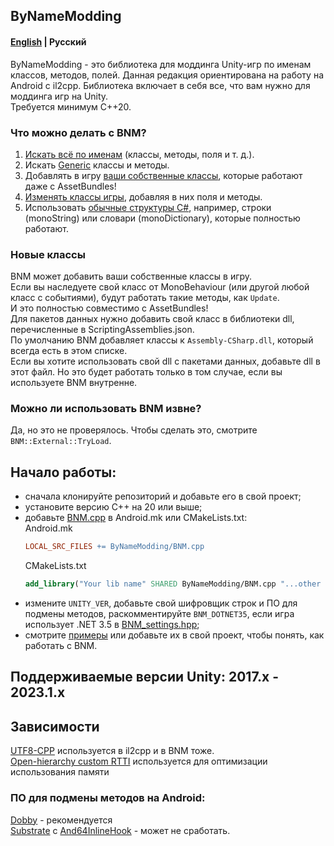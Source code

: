 ## ByNameModding
#### [English](https://github.com/ByNameModding/BNM-Android/tree/master) | Русский
ByNameModding - это библиотека для моддинга Unity-игр по именам классов, методов, полей. Данная редакция ориентирована на работу на Android с il2cpp. Библиотека включает в себя все, что вам нужно для моддинга игр на Unity.<br>
Требуется минимум C++20.

### Что можно делать с BNM?
1. [Искать всё по именам](Examples/01_Basics.cpp) (классы, методы, поля и т. д.).
2. Искать [Generic](Examples/04_Generic.cpp) классы и методы.
3. Добавлять в игру [ваши собственные классы](Examples/03_NewOrModClasses.cpp), которые работают даже с AssetBundles!
4. [Изменять классы игры](Examples/03_NewOrModClasses.cpp), добавляя в них поля и методы.
5. Использовать [обычные структуры С#](Examples/02_OtherStructures.cpp), например, строки (monoString) или словари (monoDictionary), которые полностью работают.

### Новые классы
BNM может добавить ваши собственные классы в игру.<br>
Если вы наследуете свой класс от MonoBehaviour (или другой любой класс с событиями), будут работать такие методы, как `Update`.<br>
И это полностью совместимо с AssetBundles!<br>
Для пакетов данных нужно добавить свой класс в библиотеки dll, перечисленные в ScriptingAssemblies.json.<br>
По умолчанию BNM добавляет классы к `Assembly-CSharp.dll`, который всегда есть в этом списке.<br>
Если вы хотите использовать свой dll с пакетами данных, добавьте dll в этот файл. Но это будет работать только в том случае, если вы используете BNM внутренне.<br>

### Можно ли использовать BNM извне?
Да, но это не проверялось. Чтобы сделать это, смотрите `BNM::External::TryLoad`.

## Начало работы:
+ сначала клонируйте репозиторий и добавьте его в свой проект;
+ установите версию C++ на 20 или выше;
+ добавьте [BNM.cpp](ByNameModding/BNM.cpp) в Android.mk или CMakeLists.txt:<br>
    Android.mk
    ```mk
    LOCAL_SRC_FILES += ByNameModding/BNM.cpp
    ```
    CMakeLists.txt
    ```cmake
    add_library("Your lib name" SHARED ByNameModding/BNM.cpp "...other cpp files")
    ```
+ измените `UNITY_VER`, добавьте свой шифровщик строк и ПО для подмены методов, раскомментируйте `BNM_DOTNET35`, если игра использует .NET 3.5 в [BNM_settings.hpp](ByNameModding/BNM_settings.hpp);
+ смотрите [примеры](Examples) или добавьте их в свой проект, чтобы понять, как работать с BNM.

## Поддерживаемые версии Unity: 2017.x - 2023.1.x

## Зависимости
[UTF8-CPP](https://github.com/nemtrif/utfcpp) используется в il2cpp и в BNM тоже.<br>
[Open-hierarchy custom RTTI](https://github.com/royvandam/rtti/tree/cf0dee6fb3999573f45b0726a8d5739022e3dacf) используется для оптимизации использования памяти
### ПО для подмены методов на Android:
[Dobby](https://github.com/jmpews/Dobby) - рекомендуется<br>
[Substrate](https://github.com/jbro129/Unity-Substrate-Hook-Android/tree/master/C%2B%2B/Substrate) с [And64InlineHook](https://github.com/Rprop/And64InlineHook) - может не сработать.
